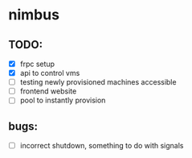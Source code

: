 # nimbus

## TODO:

- [x] frpc setup
- [x] api to control vms
- [ ] testing newly provisioned machines accessible
- [ ] frontend website
- [ ] pool to instantly provision

## bugs:
- [ ] incorrect shutdown, something to do with signals
